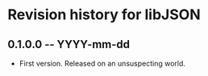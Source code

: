 # Revision history for libJSON

## 0.1.0.0  -- YYYY-mm-dd

* First version. Released on an unsuspecting world.
